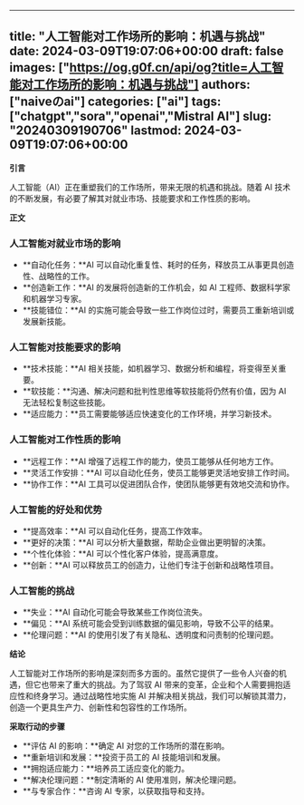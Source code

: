 
---
title: "人工智能对工作场所的影响：机遇与挑战"
date: 2024-03-09T19:07:06+00:00
draft: false
images: ["https://og.g0f.cn/api/og?title=人工智能对工作场所的影响：机遇与挑战"]
authors: ["naiveのai"]
categories: ["ai"]
tags: ["chatgpt","sora","openai","Mistral AI"]
slug: "20240309190706"
lastmod: 2024-03-09T19:07:06+00:00
---
**引言**

人工智能（AI）正在重塑我们的工作场所，带来无限的机遇和挑战。随着 AI 技术的不断发展，有必要了解其对就业市场、技能要求和工作性质的影响。

**正文**

### 人工智能对就业市场的影响

* **自动化任务：**AI 可以自动化重复性、耗时的任务，释放员工从事更具创造性、战略性的工作。
* **创造新工作：**AI 的发展将创造新的工作机会，如 AI 工程师、数据科学家和机器学习专家。
* **技能错位：**AI 的实施可能会导致一些工作岗位过时，需要员工重新培训或发展新技能。

### 人工智能对技能要求的影响

* **技术技能：**AI 相关技能，如机器学习、数据分析和编程，将变得至关重要。
* **软技能：**沟通、解决问题和批判性思维等软技能将仍然有价值，因为 AI 无法轻松复制这些技能。
* **适应能力：**员工需要能够适应快速变化的工作环境，并学习新技术。

### 人工智能对工作性质的影响

* **远程工作：**AI 增强了远程工作的能力，使员工能够从任何地方工作。
* **灵活工作安排：**AI 可以自动化任务，使员工能够更灵活地安排工作时间。
* **协作工作：**AI 工具可以促进团队合作，使团队能够更有效地交流和协作。

### 人工智能的好处和优势

* **提高效率：**AI 可以自动化任务，提高工作效率。
* **更好的决策：**AI 可以分析大量数据，帮助企业做出更明智的决策。
* **个性化体验：**AI 可以个性化客户体验，提高满意度。
* **创新：**AI 可以释放员工的创造力，让他们专注于创新和战略性项目。

### 人工智能的挑战

* **失业：**AI 自动化可能会导致某些工作岗位流失。
* **偏见：**AI 系统可能会受到训练数据的偏见影响，导致不公平的结果。
* **伦理问题：**AI 的使用引发了有关隐私、透明度和问责制的伦理问题。

**结论**

人工智能对工作场所的影响是深刻而多方面的。虽然它提供了一些令人兴奋的机遇，但它也带来了重大的挑战。为了驾驭 AI 带来的变革，企业和个人需要拥抱适应性和终身学习。通过战略性地实施 AI 并解决相关挑战，我们可以解锁其潜力，创造一个更具生产力、创新性和包容性的工作场所。

**采取行动的步骤**

* **评估 AI 的影响：**确定 AI 对您的工作场所的潜在影响。
* **重新培训和发展：**投资于员工的 AI 技能培训和发展。
* **拥抱适应能力：**培养员工适应变化的能力。
* **解决伦理问题：**制定清晰的 AI 使用准则，解决伦理问题。
* **与专家合作：**咨询 AI 专家，以获取指导和支持。